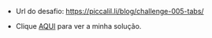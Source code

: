 - Url do desafio: https://piccalil.li/blog/challenge-005-tabs/

- Clique [AQUI](https://flaviogp.github.io/challenges/frontend-mentor/Challenge-Tabs/) para ver a minha solução.